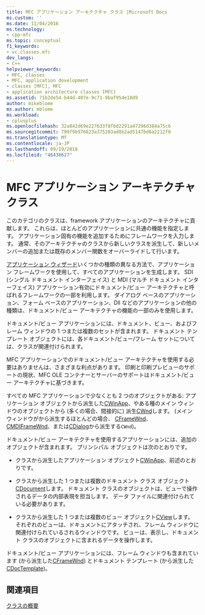```yaml
---
title: MFC アプリケーション アーキテクチャ クラス |Microsoft Docs
ms.custom: ''
ms.date: 11/04/2016
ms.technology:
- cpp-mfc
ms.topic: conceptual
f1_keywords:
- vc.classes.mfc
dev_langs:
- C++
helpviewer_keywords:
- MFC, classes
- MFC, application development
- classes [MFC], MFC
- application architecture classes [MFC]
ms.assetid: 71b2de54-b44d-407e-9c71-9baf954e18d9
author: mikeblome
ms.author: mblome
ms.workload:
- cplusplus
ms.openlocfilehash: 32a842d69e227633f8fbd2291a47296d384a75c6
ms.sourcegitcommit: 799f9b976623a375203ad8b2ad5147bd6a2212f0
ms.translationtype: MT
ms.contentlocale: ja-JP
ms.lasthandoff: 09/19/2018
ms.locfileid: "46438627"
---
```

# <a name="mfc-application-architecture-classes"></a>MFC アプリケーション アーキテクチャ クラス

このカテゴリのクラスは、framework アプリケーションのアーキテクチャに貢献します。 これらは、ほとんどのアプリケーションに共通の機能を指定します。 アプリケーション固有の機能を追加するためにフレームワークを入力します。 通常、そのアーキテクチャのクラスから新しいクラスを派生して、新しいメンバーの追加または既存のメンバー関数をオーバーライドして行います。

[アプリケーション ウィザード](../mfc/reference/mfc-application-wizard.md)いくつかの種類の異なる方法で、アプリケーション フレームワークを使用して、すべてのアプリケーションを生成します。 SDI (シングル ドキュメント インターフェイス) と MDI (マルチ ドキュメント インターフェイス) アプリケーション有効にドキュメント/ビュー アーキテクチャと呼ばれるフレームワークの一部を利用します。 ダイアログ ベースのアプリケーション、フォーム ベースのアプリケーション、Dll などのアプリケーションの他の種類は、ドキュメント/ビュー アーキテクチャの機能の一部のみを使用します。

ドキュメント/ビュー アプリケーションには、ドキュメント、ビュー、およびフレーム ウィンドウの 1 つまたは複数のセットが含まれます。 ドキュメント テンプレート オブジェクトには、各ドキュメント/ビュー/フレーム セットについては、クラスが関連付けられます。

MFC アプリケーションでのドキュメント/ビュー アーキテクチャを使用する必要はありませんは、さまざまな利点があります。 印刷と印刷プレビューのサポートの現状、MFC OLE コンテナーとサーバーのサポートはドキュメント/ビュー アーキテクチャに基づきます。

すべての MFC アプリケーションで少なくとも 2 つのオブジェクトがある: アプリケーション オブジェクトから派生した[CWinApp](../mfc/reference/cwinapp-class.md)、やある種のメイン ウィンドウのオブジェクトから (多くの場合、間接的に) 派生[CWnd](../mfc/reference/cwnd-class.md)します。 (メイン ウィンドウがから派生するほとんどの場合、 [CFrameWnd](../mfc/reference/cframewnd-class.md)、 [CMDIFrameWnd](../mfc/reference/cmdiframewnd-class.md)、または[CDialog](../mfc/reference/cdialog-class.md)から派生する`CWnd`)。

ドキュメント/ビュー アーキテクチャを使用するアプリケーションには、追加のオブジェクトが含まれます。 プリンシパル オブジェクトは次のとおりです。

- クラスから派生したアプリケーション オブジェクト[CWinApp](../mfc/reference/cwinapp-class.md)、前述のとおりです。

- クラスから派生した 1 つまたは複数のドキュメント クラス オブジェクト[CDocument](../mfc/reference/cdocument-class.md)します。 ドキュメント クラスのオブジェクトは、ビューで操作されるデータの内部表現を担当します。 データ ファイルに関連付けられている必要があります。

- クラスから派生した 1 つまたは複数のビュー オブジェクト[CView](../mfc/reference/cview-class.md)します。 それぞれのビューは、ドキュメントにアタッチされ、フレーム ウィンドウに関連付けられているされるウィンドウです。 ビューは、表示し、ドキュメント クラスのオブジェクトに含まれるデータを操作します。

ドキュメント/ビュー アプリケーションには、フレーム ウィンドウも含まれています (から派生した[CFrameWnd](../mfc/reference/cframewnd-class.md)) とドキュメント テンプレート (から派生した[CDocTemplate](../mfc/reference/cdoctemplate-class.md))。

## <a name="see-also"></a>関連項目

[クラスの概要](../mfc/class-library-overview.md)


